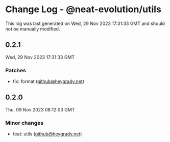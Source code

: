 # Change Log - @neat-evolution/utils

This log was last generated on Wed, 29 Nov 2023 17:31:33 GMT and should not be manually modified.

<!-- Start content -->

## 0.2.1

Wed, 29 Nov 2023 17:31:33 GMT

### Patches

- fix: format (github@heygrady.net)

## 0.2.0

Thu, 09 Nov 2023 08:12:03 GMT

### Minor changes

- feat: utils (github@heygrady.net)

